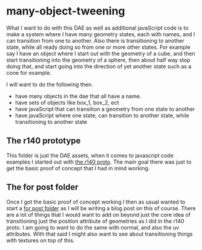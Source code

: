 ﻿# many-object-tweening

What I want to do with this DAE as well as additional javaScript code is to make a system where I have many geometry states, each with names, and I can transition from one to another. Also there is transitioning to another state, while all ready doing so from one or more other states. For example say I have an object where I start out with the geometry of a cube, and then start transitioning into the geometry of a sphere, then about half way stop doing that, and start going into the direction of yet another state such as a cone for example.

I will want to do the following then.

* have many objects in the dae that all have a name.
* have sets of objects like box_1, box_2, ect
* have javaScript that can transition a geometry from one state to another
* have javaScript where one state, can transition to another state, while transitioning to another state

## The r140 prototype

This folder is just the DAE assets, when it comes to javascript code examples I started out with [the r140 proto](https://github.com/dustinpfister/test_threejs/tree/master/views/demos/r140/proto-many-object-tweening). The main goal there was just to get the basic proof of concept that I had in mind working.

## The for post folder

Once I got the basic proof of concept working I then as usual wanted to start a [for post folder](https://github.com/dustinpfister/test_threejs/tree/master/views/forpost/threejs-examples-many-object-tweening) as I will be writing a blog post on this of course. There are a lot of things that I would want to add on beyond just the core idea of transitioning just the position attribute of geometries as I did in the r140 proto. I am going to want to do the same with normal, and also the uv attributes. With that said I might also want to see about transitioning things with textures on top of this.

